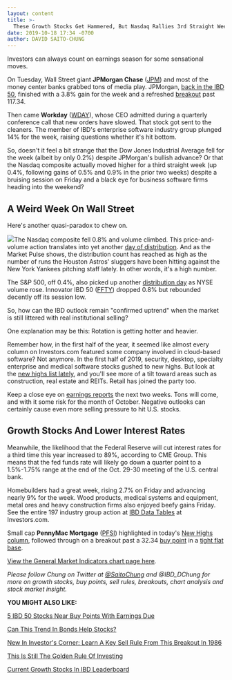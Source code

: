 ```yaml
---
layout: content
title: >-
  These Growth Stocks Get Hammered, But Nasdaq Rallies 3rd Straight Week; Watch This Stock Market Risk In October
date: 2019-10-18 17:34 -0700
author: DAVID SAITO-CHUNG
---
```






Investors can always count on earnings season for some sensational moves.




On Tuesday, Wall Street giant **JPMorgan Chase** ([JPM](https://research.investors.com/quote.aspx?symbol=JPM)) and most of the money center banks grabbed tons of media play. JPMorgan, [back in the IBD 50](https://research.investors.com/stock-lists/ibd-50/), finished with a 3.8% gain for the week and a refreshed [breakout](https://www.investors.com/how-to-invest/investors-corner/what-is-stock-breakout/) past 117.34.


Then came **Workday** ([WDAY](https://research.investors.com/quote.aspx?symbol=WDAY)), whose CEO admitted during a quarterly conference call that new orders have slowed. That stock got sent to the cleaners. The member of IBD's enterprise software industry group plunged 14% for the week, raising questions whether it's hit bottom.


So, doesn't it feel a bit strange that the Dow Jones Industrial Average fell for the week (albeit by only 0.2%) despite JPMorgan's bullish advance? Or that the Nasdaq composite actually moved higher for a third straight week (up 0.4%, following gains of 0.5% and 0.9% in the prior two weeks) despite a bruising session on Friday and a black eye for business software firms heading into the weekend?


A Weird Week On Wall Street
---------------------------


Here's another quasi-paradox to chew on.


![](https://www.investors.com/wp-content/uploads/2019/10/MP_8x7_101819-274x300.jpg)The Nasdaq composite fell 0.8% and volume climbed. This price-and-volume action translates into yet another [day of distribution](https://www.investors.com/how-to-invest/investors-corner/how-do-you-spot-a-major-market-top-easy-look-for-heavy-distribution/). And as the Market Pulse shows, the distribution count has reached as high as the number of runs the Houston Astros' sluggers have been hitting against the New York Yankees pitching staff lately. In other words, it's a high number.


The S&P 500, off 0.4%, also picked up another [distribution day](https://www.investors.com/how-to-invest/investors-corner/how-do-you-spot-a-major-market-top-easy-look-for-heavy-distribution/) as NYSE volume rose. Innovator IBD 50 ([FFTY](https://research.investors.com/quote.aspx?symbol=FFTY)) dropped 0.8% but rebounded decently off its session low.


So, how can the IBD outlook remain "confirmed uptrend" when the market is still littered with real institutional selling?


One explanation may be this: Rotation is getting hotter and heavier.


Remember how, in the first half of the year, it seemed like almost every column on Investors.com featured some company involved in cloud-based software? Not anymore. In the first half of 2019, security, desktop, specialty enterprise and medical software stocks gushed to new highs. But look at the [new highs list lately](https://www.investors.com/data-tables/new-high-list-oct-17-2019/), and you'll see more of a tilt toward areas such as construction, real estate and REITs. Retail has joined the party too.


Keep a close eye on [earnings reports](https://www.investors.com/research/earnings-calendar-analyst-estimates-stocks-to-watch/) the next two weeks. Tons will come, and with it some risk for the month of October. Negative outlooks can certainly cause even more selling pressure to hit U.S. stocks.


Growth Stocks And Lower Interest Rates
--------------------------------------


Meanwhile, the likelihood that the Federal Reserve will cut interest rates for a third time this year increased to 89%, according to CME Group. This means that the fed funds rate will likely go down a quarter point to a 1.5%-1.75% range at the end of the Oct. 29-30 meeting of the U.S. central bank.


Homebuilders had a great week, rising 2.7% on Friday and advancing nearly 9% for the week. Wood products, medical systems and equipment, metal ores and heavy construction firms also enjoyed beefy gains Friday. See the entire 197 industry group action at [IBD Data Tables](https://www.investors.com/ibd-data-tables/) at Investors.com.


Small cap **PennyMac Mortgage** ([PFSI](https://research.investors.com/quote.aspx?symbol=PFSI)) highlighted in today's [New Highs column](https://www.investors.com/stock-lists/new-highs/leading-stocks-at-new-highs-a-groundhog-day-performance/), followed through on a breakout past a 32.34 [buy point](https://www.investors.com/how-to-invest/investors-corner/chart-reading-basics-how-a-buy-point-marks-a-time-of-opportunity/) in a [tight flat base](https://www.investors.com/how-to-invest/investors-corner/when-to-buy-the-basics-of-a-flat-base-a-super-growth-stock-pattern/).


[View the General Market Indicators chart page here](https://www.investors.com/wp-content/uploads/2019/10/GMI_102119.pdf).


*Please follow Chung on Twitter at [@SaitoChung](https://twitter.com/SaitoChung) and @IBD\_DChung for more on growth stocks, buy points, sell rules, breakouts, chart analysis and stock market insight.*


**YOU MIGHT ALSO LIKE:**


[5 IBD 50 Stocks Near Buy Points With Earnings Due](https://www.investors.com/market-trend/stock-market-today/dow-jones-futures-microsoft-stock-chipotle-stock-visa-stock-market-rally/)


[Can This Trend In Bonds Help Stocks?](https://www.investors.com/market-trend/the-big-picture/stocks-sink-volume-picks-up-bonds-stocks-long-run/)


[New In Investor's Corner: Learn A Key Sell Rule From This Breakout In 1986](https://www.investors.com/how-to-invest/investors-corner/how-to-invest-in-growth-stocks-lesson-microsoft-special-sell-rule/)


[This Is Still The Golden Rule Of Investing](https://www.investors.com/how-to-invest/investors-corner/still-the-no-1-rule-for-stock-investors-always-cut-your-losses-short/)


[Current Growth Stocks In IBD Leaderboard](https://www.investors.com/product/leaderboard/?artProdLink=Leaderboard)




